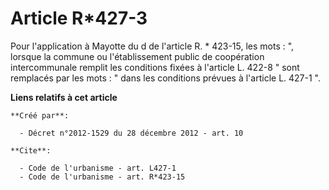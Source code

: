 # Article R*427-3

Pour l'application à Mayotte du d de l'article R. * 423-15, les mots : ", lorsque la commune ou l'établissement public de
coopération intercommunale remplit les conditions fixées à l'article L. 422-8 " sont remplacés par les mots : " dans les
conditions prévues à l'article L. 427-1 ".

**Liens relatifs à cet article**

	**Créé par**:

	  - Décret n°2012-1529 du 28 décembre 2012 - art. 10

	**Cite**:

	  - Code de l'urbanisme - art. L427-1
	  - Code de l'urbanisme - art. R*423-15
